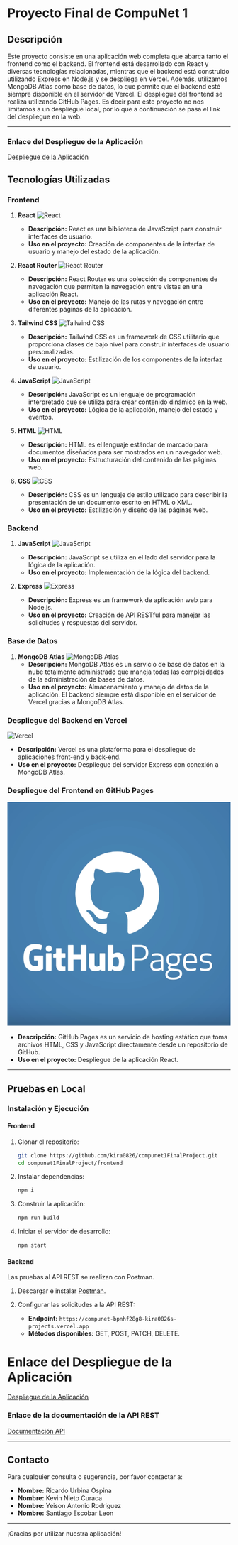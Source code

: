 # Proyecto Final de CompuNet 1

## Descripción

Este proyecto consiste en una aplicación web completa que abarca tanto el frontend como el backend. El frontend está desarrollado con React y diversas tecnologías relacionadas, mientras que el backend está construido utilizando Express en Node.js y se despliega en Vercel. Además, utilizamos MongoDB Atlas como base de datos, lo que permite que el backend esté siempre disponible en el servidor de Vercel. El despliegue del frontend se realiza utilizando GitHub Pages. Es decir para este proyecto no nos limitamos a un despliegue local, por lo que a continuación se pasa el link del despliegue en la web.


---

### Enlace del Despliegue de la Aplicación
[Despliegue de la Aplicación](https://kira0826.github.io/compunet1FinalProject)

## Tecnologías Utilizadas

### Frontend

1. **React**
   ![React](https://upload.wikimedia.org/wikipedia/commons/a/a7/React-icon.svg)
   - **Descripción:** React es una biblioteca de JavaScript para construir interfaces de usuario.
   - **Uso en el proyecto:** Creación de componentes de la interfaz de usuario y manejo del estado de la aplicación.

2. **React Router**
   ![React Router](https://reactrouter.com/_brand/react-router-stacked-color.svg)
   - **Descripción:** React Router es una colección de componentes de navegación que permiten la navegación entre vistas en una aplicación React.
   - **Uso en el proyecto:** Manejo de las rutas y navegación entre diferentes páginas de la aplicación.

3. **Tailwind CSS**
   ![Tailwind CSS](https://upload.wikimedia.org/wikipedia/commons/d/d5/Tailwind_CSS_Logo.svg)
   - **Descripción:** Tailwind CSS es un framework de CSS utilitario que proporciona clases de bajo nivel para construir interfaces de usuario personalizadas.
   - **Uso en el proyecto:** Estilización de los componentes de la interfaz de usuario.

4. **JavaScript**
   ![JavaScript](https://upload.wikimedia.org/wikipedia/commons/6/6a/JavaScript-logo.png)
   - **Descripción:** JavaScript es un lenguaje de programación interpretado que se utiliza para crear contenido dinámico en la web.
   - **Uso en el proyecto:** Lógica de la aplicación, manejo del estado y eventos.

5. **HTML**
   ![HTML](https://upload.wikimedia.org/wikipedia/commons/6/61/HTML5_logo_and_wordmark.svg)
   - **Descripción:** HTML es el lenguaje estándar de marcado para documentos diseñados para ser mostrados en un navegador web.
   - **Uso en el proyecto:** Estructuración del contenido de las páginas web.

6. **CSS**
   ![CSS](https://upload.wikimedia.org/wikipedia/commons/d/d5/CSS3_logo_and_wordmark.svg)
   - **Descripción:** CSS es un lenguaje de estilo utilizado para describir la presentación de un documento escrito en HTML o XML.
   - **Uso en el proyecto:** Estilización y diseño de las páginas web.

### Backend

1. **JavaScript**
   ![JavaScript](https://upload.wikimedia.org/wikipedia/commons/6/6a/JavaScript-logo.png)
   - **Descripción:** JavaScript se utiliza en el lado del servidor para la lógica de la aplicación.
   - **Uso en el proyecto:** Implementación de la lógica del backend.

2. **Express**
   ![Express](https://upload.wikimedia.org/wikipedia/commons/6/64/Expressjs.png)
   - **Descripción:** Express es un framework de aplicación web para Node.js.
   - **Uso en el proyecto:** Creación de API RESTful para manejar las solicitudes y respuestas del servidor.

### Base de Datos

1. **MongoDB Atlas**
   ![MongoDB Atlas](https://webassets.mongodb.com/_com_assets/cms/mongodb-atlas-hero-close-up-1xkpx5ctn5.jpg)
   - **Descripción:** MongoDB Atlas es un servicio de base de datos en la nube totalmente administrado que maneja todas las complejidades de la administración de bases de datos.
   - **Uso en el proyecto:** Almacenamiento y manejo de datos de la aplicación. El backend siempre está disponible en el servidor de Vercel gracias a MongoDB Atlas.

### Despliegue del Backend en Vercel
   ![Vercel](https://encrypted-tbn0.gstatic.com/images?q=tbn:ANd9GcRkAuKrVgOa4BJxUnH4gdJ5TV0m2IFEMjLJ2g&s)
   - **Descripción:** Vercel es una plataforma para el despliegue de aplicaciones front-end y back-end.
   - **Uso en el proyecto:** Despliegue del servidor Express con conexión a MongoDB Atlas.

### Despliegue del Frontend en GitHub Pages
   ![GitHub Pages](https://raw.githubusercontent.com/github/explore/80688e429a7d4ef2fca1e82350fe8e3517d3494d/collections/github-pages-examples/github-pages-examples.png)
   - **Descripción:** GitHub Pages es un servicio de hosting estático que toma archivos HTML, CSS y JavaScript directamente desde un repositorio de GitHub.
   - **Uso en el proyecto:** Despliegue de la aplicación React.

---

## Pruebas en Local

### Instalación y Ejecución

#### Frontend

1. Clonar el repositorio:
   ```bash
   git clone https://github.com/kira0826/compunet1FinalProject.git
   cd compunet1FinalProject/frontend
   ```

2. Instalar dependencias:
   ```bash
   npm i
   ```

3. Construir la aplicación:
   ```bash
   npm run build
   ```

4. Iniciar el servidor de desarrollo:
   ```bash
   npm start
   ```

#### Backend

Las pruebas al API REST se realizan con Postman.

1. Descargar e instalar [Postman](https://www.postman.com/downloads/).

2. Configurar las solicitudes a la API REST:
   - **Endpoint:** `https://compunet-bpnhf28g8-kira0826s-projects.vercel.app`
   - **Métodos disponibles:** GET, POST, PATCH, DELETE.

# Enlace del Despliegue de la Aplicación
[Despliegue de la Aplicación](https://kira0826.github.io/compunet1FinalProject)

### Enlace de la documentación de la API REST
[Documentación API](https://documenter.getpostman.com/view/34964560/2sA3QwbpVn)

---

## Contacto

Para cualquier consulta o sugerencia, por favor contactar a:

- **Nombre:** Ricardo Urbina Ospina
- **Nombre:** Kevin Nieto Curaca
- **Nombre:** Yeison Antonio Rodriguez
- **Nombre:** Santiago Escobar Leon



---

¡Gracias por utilizar nuestra aplicación!

